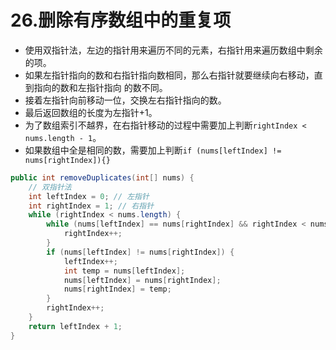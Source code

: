 # 26.删除有序数组中的重复项
* 使用双指针法，左边的指针用来遍历不同的元素，右指针用来遍历数组中剩余的项。
* 如果左指针指向的数和右指针指向数相同，那么右指针就要继续向右移动，直到指向的数和左指针指向
的数不同。
* 接着左指针向前移动一位，交换左右指针指向的数。
* 最后返回数组的长度为左指针+1。
* 为了数组索引不越界，在右指针移动的过程中需要加上判断`rightIndex < nums.length - 1`。
* 如果数组中全是相同的数，需要加上判断`if (nums[leftIndex] != nums[rightIndex]){}`
```java
public int removeDuplicates(int[] nums) {
    // 双指针法
    int leftIndex = 0; // 左指针
    int rightIndex = 1; // 右指针
    while (rightIndex < nums.length) {
        while (nums[leftIndex] == nums[rightIndex] && rightIndex < nums.length - 1) {
            rightIndex++;
        }
        if (nums[leftIndex] != nums[rightIndex]) {
            leftIndex++;
            int temp = nums[leftIndex];
            nums[leftIndex] = nums[rightIndex];
            nums[rightIndex] = temp;
        }
        rightIndex++;
    }
    return leftIndex + 1;
}
```